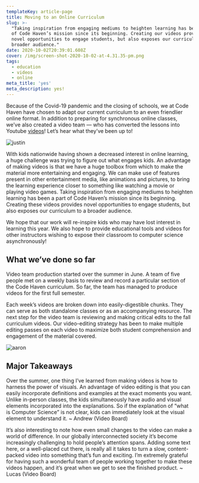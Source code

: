 ```yaml
---
templateKey: article-page
title: Moving to an Online Curriculum
slug: >-
  "Taking inspiration from engaging mediums to heighten learning has been a part
  of Code Haven’s mission since its beginning. Creating our videos provides
  novel opportunities to engage students, but also exposes our curriculum to a
  broader audience."
date: 2020-10-02T20:39:01.608Z
cover: /img/screen-shot-2020-10-02-at-4.31.35-pm.png
tags:
  - education
  - videos
  - online
meta_title: 'yes'
meta_description: yes!
---
```

Because of the Covid-19 pandemic and the closing of schools, we at Code Haven have chosen to adapt our current curriculum to an even friendlier online format. In addition to preparing for synchronous online classes, we’ve also created a video team —  who has converted the lessons into Youtube [videos](https://www.youtube.com/watch?v=t2N7BRsbCL8&list=PLRC-36VqN6hoP-CtV0CDEEfMiEioNqVBs)! Let’s hear what they’ve been up to!

![justin](/img/screen-shot-2020-10-02-at-4.31.52-pm.png "justin !")

With kids nationwide having shown a decreased interest in online learning, a huge challenge was trying to figure out what engages kids. An advantage of making videos is that we have a huge toolbox from which to make the material more entertaining and engaging. We can make use of features present in other entertainment media, like animations and pictures, to bring the learning experience closer to something like watching a movie or playing video games. Taking inspiration from engaging mediums to heighten learning has been a part of Code Haven’s mission since its beginning. Creating these videos provides novel opportunities to engage students, but also exposes our curriculum to a broader audience.

We hope that our work will re-inspire kids who may have lost interest in learning this year. We also hope to provide educational tools and videos for other instructors wishing to expose their classroom to computer science asynchronously!

## What we’ve done so far

Video team production started over the summer in June. A team of five people met on a weekly basis to review and record a particular section of the Code Haven curriculum. So far, the team has managed to produce videos for the first full semester.

Each week’s videos are broken down into easily-digestible chunks. They can serve as both standalone classes or as an accompanying resource. The next step for the video team is reviewing and making critical edits to the fall curriculum videos. Our video-editing strategy has been to make multiple editing passes on each video to maximize both student comprehension and engagement of the material covered.  

![aaron](/img/screen-shot-2020-10-02-at-4.31.20-pm.png "aaron!")

## Major Takeaways

Over the summer, one thing I’ve learned from making videos is how to harness the power of visuals. An advantage of video editing is that you can easily incorporate definitions and examples at the exact moments you want. Unlike in-person classes, the kids simultaneously have audio and visual elements incorporated into the explanations. So if the explanation of “what is Computer Science” is not clear, kids can immediately look at the visual element to understand it. ~ Andrew (Video Board)

It’s also interesting to note how even small changes to the video can make a world of difference. In our globally interconnected society it’s become increasingly challenging to hold people’s attention spans. Adding some text here, or a well-placed cut there, is really all it takes to turn a slow, content-packed video into something that’s fun and exciting. I’m extremely grateful for having such a wonderful team of people working together to make these videos happen, and it’s great when we get to see the finished product. ~ Lucas (Video Board)

